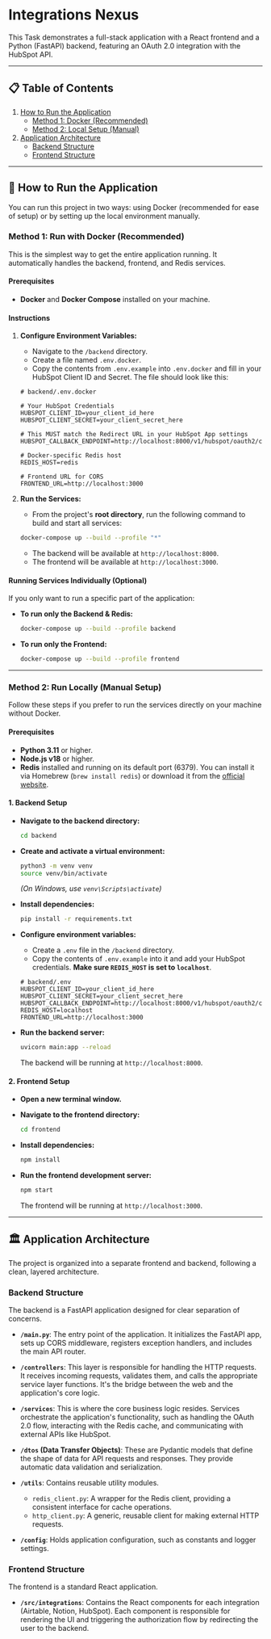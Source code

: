 # Integrations Nexus
This Task demonstrates a full-stack application with a React frontend and a Python (FastAPI) backend, featuring an OAuth 2.0 integration with the HubSpot API.

---

## 📋 Table of Contents

1.  [How to Run the Application](#-how-to-run-the-application)
    * [Method 1: Docker (Recommended)](#method-1-run-with-docker-recommended)
    * [Method 2: Local Setup (Manual)](#method-2-run-locally-manual-setup)
2.  [Application Architecture](#-application-architecture)
    * [Backend Structure](#backend-structure)
    * [Frontend Structure](#frontend-structure)

---

## 🚀 How to Run the Application

You can run this project in two ways: using Docker (recommended for ease of setup) or by setting up the local environment manually.

### Method 1: Run with Docker (Recommended)

This is the simplest way to get the entire application running. It automatically handles the backend, frontend, and Redis services.

#### Prerequisites

* **Docker** and **Docker Compose** installed on your machine.

#### Instructions

1.  **Configure Environment Variables:**
    * Navigate to the `/backend` directory.
    * Create a file named `.env.docker`.
    * Copy the contents from `.env.example` into `.env.docker` and fill in your HubSpot Client ID and Secret. The file should look like this:

    ```env
    # backend/.env.docker

    # Your HubSpot Credentials
    HUBSPOT_CLIENT_ID=your_client_id_here
    HUBSPOT_CLIENT_SECRET=your_client_secret_here

    # This MUST match the Redirect URL in your HubSpot App settings
    HUBSPOT_CALLBACK_ENDPOINT=http://localhost:8000/v1/hubspot/oauth2/callback

    # Docker-specific Redis host
    REDIS_HOST=redis

    # Frontend URL for CORS
    FRONTEND_URL=http://localhost:3000
    ```

2.  **Run the Services:**
    * From the project's **root directory**, run the following command to build and start all services:

    ```bash
    docker-compose up --build --profile "*"
    ```

    * The backend will be available at `http://localhost:8000`.
    * The frontend will be available at `http://localhost:3000`.

#### Running Services Individually (Optional)

If you only want to run a specific part of the application:

* **To run only the Backend & Redis:**
    ```bash
    docker-compose up --build --profile backend
    ```

* **To run only the Frontend:**
    ```bash
    docker-compose up --build --profile frontend
    ```

---

### Method 2: Run Locally (Manual Setup)

Follow these steps if you prefer to run the services directly on your machine without Docker.

#### Prerequisites

* **Python 3.11** or higher.
* **Node.js v18** or higher.
* **Redis** installed and running on its default port (6379). You can install it via Homebrew (`brew install redis`) or download it from the [official website](https://redis.io/docs/getting-started/installation/).

#### 1. Backend Setup

* **Navigate to the backend directory:**
    ```bash
    cd backend
    ```

* **Create and activate a virtual environment:**
    ```bash
    python3 -m venv venv
    source venv/bin/activate
    ```
    *(On Windows, use `venv\Scripts\activate`)*

* **Install dependencies:**
    ```bash
    pip install -r requirements.txt
    ```

* **Configure environment variables:**
    * Create a `.env` file in the `/backend` directory.
    * Copy the contents of `.env.example` into it and add your HubSpot credentials. **Make sure `REDIS_HOST` is set to `localhost`**.

    ```env
    # backend/.env
    HUBSPOT_CLIENT_ID=your_client_id_here
    HUBSPOT_CLIENT_SECRET=your_client_secret_here
    HUBSPOT_CALLBACK_ENDPOINT=http://localhost:8000/v1/hubspot/oauth2/callback
    REDIS_HOST=localhost
    FRONTEND_URL=http://localhost:3000
    ```

* **Run the backend server:**
    ```bash
    uvicorn main:app --reload
    ```
    The backend will be running at `http://localhost:8000`.

#### 2. Frontend Setup

* **Open a new terminal window.**
* **Navigate to the frontend directory:**
    ```bash
    cd frontend
    ```

* **Install dependencies:**
    ```bash
    npm install
    ```

* **Run the frontend development server:**
    ```bash
    npm start
    ```
    The frontend will be running at `http://localhost:3000`.

---

## 🏛️ Application Architecture

The project is organized into a separate frontend and backend, following a clean, layered architecture.

### Backend Structure

The backend is a FastAPI application designed for clear separation of concerns.

* **`/main.py`**: The entry point of the application. It initializes the FastAPI app, sets up CORS middleware, registers exception handlers, and includes the main API router.

* **`/controllers`**: This layer is responsible for handling the HTTP requests. It receives incoming requests, validates them, and calls the appropriate service layer functions. It's the bridge between the web and the application's core logic.

* **`/services`**: This is where the core business logic resides. Services orchestrate the application's functionality, such as handling the OAuth 2.0 flow, interacting with the Redis cache, and communicating with external APIs like HubSpot.

* **`/dtos` (Data Transfer Objects)**: These are Pydantic models that define the shape of data for API requests and responses. They provide automatic data validation and serialization.

* **`/utils`**: Contains reusable utility modules.
    * `redis_client.py`: A wrapper for the Redis client, providing a consistent interface for cache operations.
    * `http_client.py`: A generic, reusable client for making external HTTP requests.

* **`/config`**: Holds application configuration, such as constants and logger settings.

### Frontend Structure

The frontend is a standard React application.

* **`/src/integrations`**: Contains the React components for each integration (Airtable, Notion, HubSpot). Each component is responsible for rendering the UI and triggering the authorization flow by redirecting the user to the backend.


